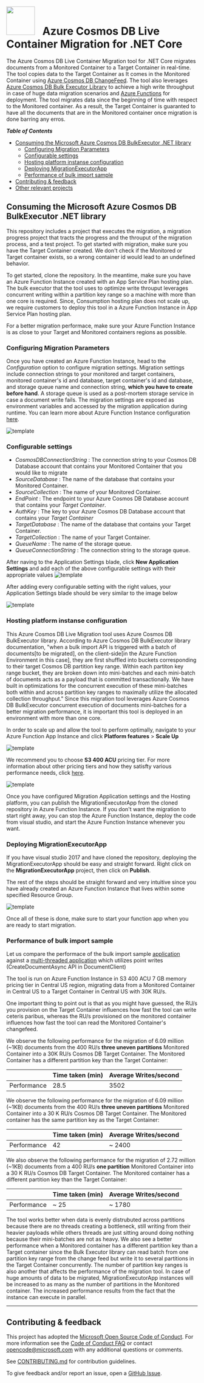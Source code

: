 <img src="https://raw.githubusercontent.com/dennyglee/azure-cosmosdb-spark/master/docs/images/azure-cosmos-db-icon.png" width="75">  &nbsp; Azure Cosmos DB Live Container Migration for .NET Core
==========================================

The Azure Cosmos DB Live Container Migration tool for .NET Core migrates documents from a Monitored Container to a Target Container in real-time. The tool copies data to the Target Container as It comes in the Monitored Container using [Azure Cosmos DB ChangeFeed](https://docs.microsoft.com/en-us/azure/cosmos-db/change-feed). The tool also leverages [Azure Cosmos DB Bulk Executor Library](https://docs.microsoft.com/en-us/azure/cosmos-db/bulk-executor-overview)
to achieve a high write throughput in case of huge data migration scenarios and [Azure Functions](https://azure.microsoft.com/en-us/services/functions/) for deployment. The tool migrates data since the beginning of time with respect to the Monitored container. As a result, the Target Container is guaranted to have all the documents that are in the Monitored container once migration is done barring any erros.

<summary><strong><em>Table of Contents</em></strong></summary>

  - [Consuming the Microsoft Azure Cosmos DB BulkExecutor .NET library](#Consuming-the-Microsoft-Azure-Cosmos-DB-BulkExecutor-NET-library)
    - [Configuring Migration Parameters](#Configuring-Migration-Parameters)
    - [Configurable settings](#Configurable-settings)
    - [Hosting platform instanse configuration](#Hosting-platform-instanse-configuration)
    - [Deploying MigrationExecutorApp](#Deploying-MigrationExecutorApp)
    - [Performance of bulk import sample](#Performance-of-bulk-import-sample)
  - [Contributing & feedback](#Contributing--feedback)
  - [Other relevant projects](#Other-relevant-projects)

</details>

## Consuming the Microsoft Azure Cosmos DB BulkExecutor .NET library

This repository includes a project that executes the migration, a migration progress project that tracts the progress and the throuput of the migration process, and a test project.
To get started with migration, make sure you have the Target Container created. We don't check if the Monitored or Target container exists, so a wrong container id would lead to an 
undefined behavior.

To get started, clone the repository. In the meantime, make sure you have an Azure Function Instance created with an App Service Plan hosting plan.
The bulk executor that the tool uses to optimize write throuput leverages concurrent writing within a partition key range so a machine with more than one core is 
required. Since, Consumption hosting plan does not scale up, we require customers to deploy this tool in a Azure Function Instance in App Service Plan hosting plan.

For a better migration performace, make sure your Azure Function Instance is as close to your Target and Monitored containers regions as possible. 

### Configuring Migration Parameters

Once you  have created an Azure Function Instance, head to the *Configuration* option to configure migration settings. Migration settings include connection strings to your monitored and target containers,
monitored container's id and database, target container's id and database, and storage queue name and connection string, **which you have to create before hand**. A storage queue is used as a post-mortem storage service in case a document write fails.
The migration settings are exposed as environment variables and accessed by the migration application during runtime. You can learn more about Azure Function Instance configuration [here](https://docs.microsoft.com/en-us/azure/app-service/configure-common).

![template](./Images/azureFunctionFive)

### Configurable settings

* *CosmosDBConnectionString* : The connection string to your Cosmos DB Database account that contains your Monitored Container that you would like to migrate
* *SourceDatabase* : The name of the database that contains your Monitored Container.
* *SourceCollection* : The name of your Monitored Container.
* *EndPoint* : The endpoint to your Azure Cosmos DB Database account that contains your *Target Container*.
* *AuthKey* : The key to your Azure Cosmos DB Database account that contains your *Target Container*
* *TargetDatabase* : The name of the database that contains your Target Container.
* *TargetCollection* : The name of your Target Container.
* *QueueName* : The name of the storage queue.
* *QueueConnectionString* : The connection string to the storage queue.

After naving to the Application Settings blade, click **New Application Settings** and add each of the above configurable settings with their appropriate values
![template](./images/azureFunctionSix)

After adding every configurable setting with the right values, your Application Settings blade should be very similar to the image below

![template](./images/azureFunctionThree)

### Hosting platform instanse configuration

This Azure Cosmos DB Live Migration tool uses Azure Cosmos DB BulkExecutor library. According to Azure Cosmos DB BulkExecutor library documentation, "when a bulk import API is triggered with a batch of documents[to be migrated], on the client-side[in the Azure Function Environment in this case], they are first shuffled into buckets corresponding to their target Cosmos DB partition key range. Within each partiton key range bucket, they are broken down into mini-batches and each mini-batch of documents acts as a payload that is committed transactionally.
We have built in optimizations for the concurrent execution of these mini-batches both within and across partition key ranges to maximally utilize the allocated collection throughput." Since this migration tool leverages Azure Cosmos DB BulkExecutor concurrent execution of documents mini-batches for a better migration performance, it is important this tool is deployed in an environment with more than one core.

In order to scale up and allow the tool to perform optimally, navigate to your Azure Function App Instance and click **Platform features** > **Scale Up**

![template](./images/azureFunctionEight)

We recommend you to choose **S3 400 ACU** pricing tier. For more information about other pricing tiers and how they satisfty various performance needs, click [here](https://docs.microsoft.com/en-us/azure/virtual-machines/windows/acu).

![template](./images/azureFunctionSeven)

Once you have configured Migration Application settings and the Hosting platform, you can publish the MigrationExecutorApp from the cloned repository in Azure Function Instance. If you don't want the migration to start right away, you can stop the Azure Function Instance, deploy the code from visual studio, and start the Azure Function Instance whenever you want.

### Deploying MigrationExecutorApp

If you have visual studio 2017 and have cloned the repository, deploying the MigrationExecutorApp should be easy and straight forward.
Right click on the **MigrationExecutorApp** project, then click on **Publish**. 

The rest of the steps should be straight forward and very intuitive since you have already created an Azure Function Instance that lives within some
specified Resource Group.

![template](./images/azureFunctionTen)

Once all of these is done, make sure to start your function app when you are ready to start migration.



### Performance of bulk import sample

Let us compare the performace of the bulk import sample [application](https://github.com/Azure/azure-cosmosdb-bulkexecutor-dotnet-getting-started/blob/master/BulkImportSample/BulkImportSample/) against a [multi-threaded application](https://github.com/Azure/azure-documentdb-dotnet/tree/master/samples/documentdb-benchmark) which utilizes point writes (CreateDocumentAsync API in DocumentClient)

The tool is run on Azure Function Instance in S3 400 ACU 7 GB memory pricing tier in Central US region, migrating data from a Monitored Container in Central US to a Target Container in Central US with 30K RU/s.

One important thing to point out is that as you might have guessed, the RU/s you provision on the Target Container influences how fast the tool can write ceteris paribus, whereas the RU/s provisioned on the 
monitored container influences how fast the tool can read the Monitored Container's changefeed. 

We observe the following performance for the migration of 6.09 million (~1KB) documents from the 400 RU/s **three uneven partitions** Monitored Container into a 30K RU/s Cosmos DB Target Container. The Monitored Container has a different partition key than the Target Container:

| | Time taken (min) | Average Writes/second |
| --- | --- | --- |
|  Performance | 28.5 | 3502 |

We observe the following performance for the migration of 6.09 million (~1KB) documents from the 400 RU/s **three uneven partitions** Monitored Container into a 30 K RU/s Cosmos DB Target Container. The Monitored container has the same partition key as the Target Container:

|               | Time taken (min)  | Average Writes/second |
| -----------   | ----------------  | --------------------  |
| Performance   | 42                | ~ 2400                |

We also observe the following performance for the migration of 2.72 million (~1KB) documents from a 400 RU/s **one partition** Monitored Container into a 30 K RU/s Cosmos DB Target Container. The Monitored container has a different partition key than the Target Container:

| | Time taken (min) | Average Writes/second |
| --- | --- | --- |
|  Performance | ~ 25 | ~ 1780 |

The tool works better when data is evenly distrubuted across partitions because there are no threads creating a bottleneck, still writing from their heavier payloads while others threads are just sitting around doing nothing because their mini-batches are not as heavy. We also see a better performance when a Monitored container has a different partition key than a Target container since the Bulk Executor library can read batch from one partition key range from the change feed but write it to several partitions in the Target Container concurrently.
The number of partition key ranges is also another that affects the performance of the migration tool. In case of huge amounts of data to be migrated, MigrationExecutorApp instances will be increased to as many as the number of partitions in the Monitored container. The increased performance results from the fact that the instance can execute in parallel.




------------------------------------------
## Contributing & feedback

This project has adopted the [Microsoft Open Source Code of
Conduct](https://opensource.microsoft.com/codeofconduct/).  For more information
see the [Code of Conduct
FAQ](https://opensource.microsoft.com/codeofconduct/faq/) or contact
[opencode@microsoft.com](mailto:opencode@microsoft.com) with any additional
questions or comments.

See [CONTRIBUTING.md](CONTRIBUTING.md) for contribution guidelines.

To give feedback and/or report an issue, open a [GitHub
Issue](https://help.github.com/articles/creating-an-issue/).

